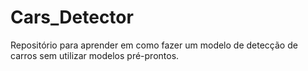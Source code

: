# Cars_Detector
Repositório para aprender em como fazer um modelo de detecção de carros sem utilizar modelos pré-prontos.
